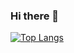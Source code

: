 ### Hi there 👋


[![Top Langs](https://github-readme-stats.vercel.app/api/top-langs/?i_giz23=anuraghazra&layout=compact)](https://github.com/anuraghazra/github-readme-stats)

